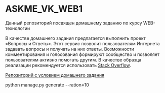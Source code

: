 # ASKME_VK_WEB1

Данный репозиторий посвящен домашнему заданию по курсу WEB-технологии 

В качестве домашнего задания предлагается выполнить проект «Вопросы и Ответы». Этот сервис позволит пользователям Интернета задавать вопросы и получать на них ответы. Возможности комментирования и голосования формируют сообщество и позволяет пользователям активно помогать другим. В качестве образца реализации рекомендуется использовать [Stack Overflow](https://stackoverflow.com).

[Репозиторий с условием домашнего задания](https://github.com/ziontab/tp-tasks)

python manage.py generate --ration=10
